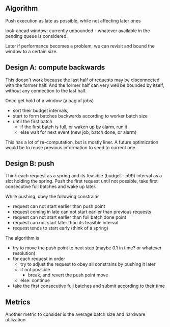 ## Algorithm

Push execution as late as possible, while not affecting later ones

look-ahead window: currently unbounded - whatever available in the pending queue is considered.

Later if performance becomes a problem, we can revisit and bound the window to a certain size.

## Design A: compute backwards
This doesn't work because the last half of requests may be disconnected with the former half.
And the former half can very well be bounded by itself, without any connection to the last half.

Once get hold of a window (a bag of jobs)
- sort their budget intervals,
- start to form batches backwards according to worker batch size
- until the first batch
    - if the first batch is full, or waken up by alarm, run it
    - else wait for next event (new job, batch done, or alarm)

This has a lot of re-computation, but is mostly liner. A future optimization would be to reuse previous information to seed to current one.

## Design B: push
Think each request as a spring and its feasible (budget - p99) interval as a slot holding the spring.
Push the first request until not possible, take first consecutive full batches and wake up later.

While pushing, obey the following constrains

- request can not start earlier than push point
- request coming in late can not start earlier than previous requests
- request can not start earlier than full batch done point
- request can not start later than its feasible interval
- request tends to start early (think of a spring)

The algorithm is

- try to move the push point to next step (maybe 0.1 in time? or whatever resolution)
- for each request in order
  - try to adjust the request to obey all constrains by pushing it later
  - if not possible
    - break, and revert the push point move
  - else: continue
- take the first consecutive full batches and submit according to their time

## Metrics
Another metric to consider is the average batch size and hardware utilization